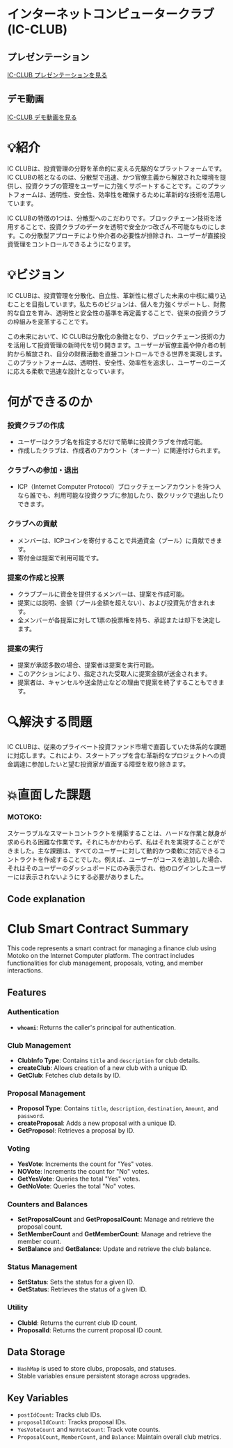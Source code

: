 # インターネットコンピュータークラブ (IC-CLUB)

## プレゼンテーション  
[IC-CLUB プレゼンテーションを見る](https://www.canva.com/design/DAGCxGq-jw8/g15VJ9h4MGvkW-FIB7AyNQ/edit?utm_content=DAGCxGq-jw8&utm_campaign=designshare&utm_medium=link2&utm_source=sharebutton)

## デモ動画  
[IC-CLUB デモ動画を見る](https://youtu.be/eywGfajnK0c?si=hq13wCRUPuHzeKmm)




# 💡紹介
IC CLUBは、投資管理の分野を革命的に変える先駆的なプラットフォームです。IC CLUBの核となるのは、分散型で迅速、かつ官僚主義から解放された環境を提供し、投資クラブの管理をユーザーに力強くサポートすることです。このプラットフォームは、透明性、安全性、効率性を確保するために革新的な技術を活用しています。

IC CLUBの特徴の1つは、分散型へのこだわりです。ブロックチェーン技術を活用することで、投資クラブのデータを透明で安全かつ改ざん不可能なものにします。この分散型アプローチにより仲介者の必要性が排除され、ユーザーが直接投資管理をコントロールできるようになります。

# 💡ビジョン
IC CLUBは、投資管理を分散化、自立性、革新性に根ざした未来の中核に織り込むことを目指しています。私たちのビジョンは、個人を力強くサポートし、財務的な自立を育み、透明性と安全性の基準を再定義することで、従来の投資クラブの枠組みを変革することです。

この未来において、IC CLUBは分散化の象徴となり、ブロックチェーン技術の力を活用して投資管理の新時代を切り開きます。ユーザーが官僚主義や仲介者の制約から解放され、自分の財務活動を直接コントロールできる世界を実現します。このプラットフォームは、透明性、安全性、効率性を追求し、ユーザーのニーズに応える柔軟で迅速な設計となっています。

# 何ができるのか

### 投資クラブの作成
- ユーザーはクラブ名を指定するだけで簡単に投資クラブを作成可能。
- 作成したクラブは、作成者のアカウント（オーナー）に関連付けられます。

### クラブへの参加・退出
- ICP（Internet Computer Protocol）ブロックチェーンアカウントを持つ人なら誰でも、利用可能な投資クラブに参加したり、数クリックで退出したりできます。

### クラブへの貢献
- メンバーは、ICPコインを寄付することで共通資金（プール）に貢献できます。
- 寄付金は提案で利用可能です。

### 提案の作成と投票
- クラブプールに資金を提供するメンバーは、提案を作成可能。
- 提案には説明、金額（プール金額を超えない）、および投資先が含まれます。
- 全メンバーが各提案に対して1票の投票権を持ち、承認または却下を決定します。

### 提案の実行
- 提案が承認多数の場合、提案者は提案を実行可能。
- このアクションにより、指定された受取人に提案金額が送金されます。
- 提案者は、キャンセルや送金防止などの理由で提案を終了することもできます。

# 🔍解決する問題
IC CLUBは、従来のプライベート投資ファンド市場で直面していた体系的な課題に対応します。これにより、スタートアップを含む革新的なプロジェクトへの資金調達に参加したいと望む投資家が直面する障壁を取り除きます。

# 💥直面した課題

### MOTOKO:
スケーラブルなスマートコントラクトを構築することは、ハードな作業と献身が求められる困難な作業です。それにもかかわらず、私はそれを実現することができました。主な課題は、すべてのユーザーに対して動的かつ柔軟に対応できるコントラクトを作成することでした。例えば、ユーザーがコースを追加した場合、それはそのユーザーのダッシュボードにのみ表示され、他のログインしたユーザーには表示されないようにする必要がありました。


## Code explanation 

# Club Smart Contract Summary

This code represents a smart contract for managing a finance club using Motoko on the Internet Computer platform. The contract includes functionalities for club management, proposals, voting, and member interactions.

## Features

### Authentication
- **`whoami`**: Returns the caller's principal for authentication.

### Club Management
- **ClubInfo Type**: Contains `title` and `description` for club details.
- **createClub**: Allows creation of a new club with a unique ID.
- **GetClub**: Fetches club details by ID.

### Proposal Management
- **Proposol Type**: Contains `title`, `description`, `destination`, `Amount`, and `password`.
- **createProposal**: Adds a new proposal with a unique ID.
- **GetProposol**: Retrieves a proposal by ID.

### Voting
- **YesVote**: Increments the count for "Yes" votes.
- **NOVote**: Increments the count for "No" votes.
- **GetYesVote**: Queries the total "Yes" votes.
- **GetNoVote**: Queries the total "No" votes.

### Counters and Balances
- **SetProposalCount** and **GetProposalCount**: Manage and retrieve the proposal count.
- **SetMemberCount** and **GetMemberCount**: Manage and retrieve the member count.
- **SetBalance** and **GetBalance**: Update and retrieve the club balance.

### Status Management
- **SetStatus**: Sets the status for a given ID.
- **GetStatus**: Retrieves the status of a given ID.

### Utility
- **ClubId**: Returns the current club ID count.
- **ProposalId**: Returns the current proposal ID count.

## Data Storage
- `HashMap` is used to store clubs, proposals, and statuses.
- Stable variables ensure persistent storage across upgrades.

## Key Variables
- `postIdCount`: Tracks club IDs.
- `proposolIdCount`: Tracks proposal IDs.
- `YesVoteCount` and `NoVoteCount`: Track vote counts.
- `ProposalCount`, `MemberCount`, and `Balance`: Maintain overall club metrics.

